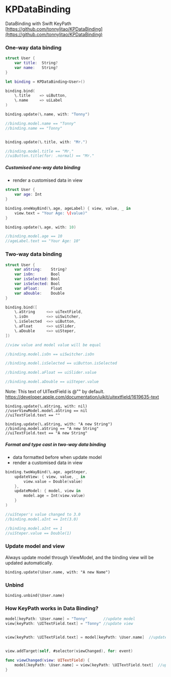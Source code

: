 # KPDataBinding
DataBinding with Swift KeyPath
[https://github.com/tonnylitao/KPDataBinding](https://github.com/tonnylitao/KPDataBinding)

### One-way data binding
```swift
struct User {
    var title:  String?
    var name:   String?
}

let binding = KPDataBinding<User>()

binding.bind(
    \.title    => uiButton,
    \.name     => uiLabel
)

binding.update(\.name, with: "Tonny")

//binding.model.name == "Tonny"
//binding.name == "Tonny"


binding.update(\.title, with: "Mr.")

//binding.model.title == "Mr."
//uiButton.title(for: .normal) == "Mr."
```
##### Customised one-way data binding

* render a customised data in view

```swift
struct User {
    var age: Int
}

binding.oneWayBind(\.age, ageLabel) { view, value, _ in
    view.text = "Your Age: \(value)"
}

binding.update(\.age, with: 10)

//binding.model.age == 10
//ageLabel.text == "Your Age: 10"
```

### Two-way data binding

```swift
struct User {
    var aString:    String?
    var isOn:       Bool
    var isSelected: Bool
    var isSelected: Bool
    var aFloat:     Float
    var aDouble:    Double
}

binding.bind([
    \.aString     <=> uiTextField,
    \.isOn        <=> uiSwitcher,
    \.isSelected  <=> uiButton,
    \.aFloat      <=> uiSlider,
    \.aDouble     <=> uiSteper,
])

//view value and model value will be equal 

//binding.model.isOn == uiSwitcher.isOn

//binding.model.isSelected == uiButton.isSelected

//binding.model.aFloat == uiSlider.value

//binding.model.aDouble == uiSteper.value
```

Note: This text of UITextField is @"" by default. https://developer.apple.com/documentation/uikit/uitextfield/1619635-text

```
binding.update(\.aString, with: nil)
//userViewModel.model.aString == nil
//uiTextField.text == ""

binding.update(\.aString, with: "A new String")
//binding.model.aString == "A new String"
//uiTextField.text == "A new String"
```

##### Format and type cast in two-way data binding

* data formatted before when update model 
* render a customised data in view

```swift
binding.twoWayBind(\.age, ageSteper, 
	updateView: { view, value, _ in
		view.value = Double(value)
	}, 
	updateModel: { model, view in
		model.age = Int(view.value)
	}
)

//uiSteper's value changed to 3.0
//binding.model.aInt == Int(3.0)

//binding.model.aInt == 1
//uiSteper.value == Double(1)

```

### Update model and view

Always update model through ViewModel, and the binding view will be updated automatically.

```
binding.update(\User.name, with: "A new Name")
```

### Unbind

```
binding.unbind(\User.name)
```

### How KeyPath works in Data Binding?

```swift
model[keyPath: \User.name] = "Tonny"       //update model
view[keyPath: \UITextField.text] = "Tonny" //update view


view[keyPath: \UITextField.text] = model[keyPath: \User.name]  //update view from model


view.addTarget(self, #selector(viewChanged), for: event)

func viewChanged(view: UITextField) {
    model[keyPath: \User.name] = view[keyPath: \UITextField.text]  //update model from view
}
```
